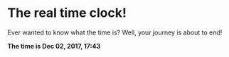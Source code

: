 # The real time clock!

Ever wanted to know what the time is? Well, your journey is about to end!

**The time is Dec 02, 2017, 17:43**